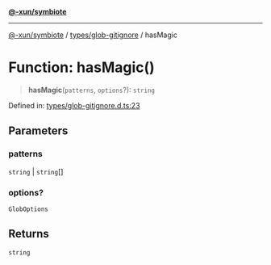 [**@-xun/symbiote**](../../../README.md)

***

[@-xun/symbiote](../../../README.md) / [types/glob-gitignore](../README.md) / hasMagic

# Function: hasMagic()

> **hasMagic**(`patterns`, `options`?): `string`

Defined in: [types/glob-gitignore.d.ts:23](https://github.com/Xunnamius/symbiote/blob/c8e7e58364e34d94a79ee4d48272a3e971d09e09/types/glob-gitignore.d.ts#L23)

## Parameters

### patterns

`string` | `string`[]

### options?

`GlobOptions`

## Returns

`string`
